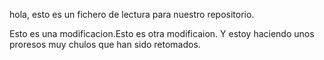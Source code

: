 
hola, esto es un fichero de lectura para nuestro repositorio.



Esto es una modificacion.Esto es otra modificaion. Y estoy haciendo unos proresos muy chulos que han sido retomados.
